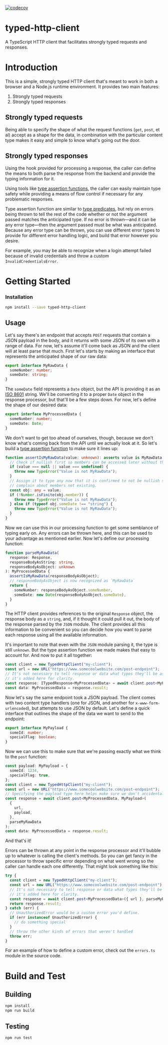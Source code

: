 [![codecov](https://codecov.io/gh/SalmonMode/typed-http-client/branch/main/graph/badge.svg?token=E28MMT0TC6)](https://codecov.io/gh/SalmonMode/typed-http-client)

# typed-http-client
A TypeScript HTTP client that facilitates strongly typed requests and responses.

# Introduction
This is a simple, strongly typed HTTP client that's meant to work in both a browser and a Node.js runtime environment. It provides two main features:

1. Strongly typed requests
2. Strongly typed responses

## Strongly typed requests

Being able to specify the shape of what the request functions (`get`, `post`, et al) accept as a shape for the data, in combination with the particular content type makes it easy and simple to know what's going out the door.

## Strongly typed responses

Using the hook provided for processing a response, the caller can define the means to both parse the response from the backend and provide the typing information for it.

Using tools like [type assertion functions](https://www.typescriptlang.org/docs/handbook/release-notes/typescript-3-7.html#assertion-functions), the caller can easily maintain type safety while providing a means of flow control if necessary for any problematic responses.

Type assertion function are similar to [type predicates](https://www.typescriptlang.org/docs/handbook/advanced-types.html#using-type-predicates), but rely on errors being thrown to tell the rest of the code whether or not the argument passed matches the anticipated type. If no error is thrown—and it can be any error type—then the argument passed must be what was anticipated. Because any error type can be thrown, you can use different error types to provide for different error handling logic, and build that error however you desire.

For example, you may be able to recognize when a login attempt failed because of invalid credentials and throw a custom `InvalidCredentialsError`.

# Getting Started

### Installation

```bash
npm install --save typed-http-client
```

## Usage

Let's say there's an endpoint that accepts `POST` requests that contain a JSON payload in the body, and it returns with some JSON of its own with a range of data. For now, let's assume it'll come back as JSON and the client will at least parse that much. First let's starts by making an interface that represents the anticipated shape of our raw data:

```typescript
export interface MyRawData {
  someNumber: number;
  someDate: string;
}
```

The `someDate` field represents a `Date` object, but the API is providing it as an [ISO 8601](https://en.wikipedia.org/wiki/ISO_8601) string. We'll be converting it to a proper `Date` object in the response processor, but that'll be a few steps down. For now, let's define the shape of our desired data:

```typescript
export interface MyProcessedData {
  someNumber: number;
  someDate: Date;
}
```

We don't want to get too ahead of ourselves, though, because we don't know what's coming back from the API until we actually look at it. So let's build a [type assertion function](https://www.typescriptlang.org/docs/handbook/release-notes/typescript-3-7.html#assertion-functions) to make sure it lines up:

```typescript
function assertIsMyRawData(value: unknown): asserts value is MyRawData {
  // Check if nullish first so members can be accessed later without throwing errors.
  if (value === null || value === undefined) {
    throw new TypeError("Value is not MyRawData");
  }
  // Assign it to type any now that it is confirmed to not be nullish so the compiler doesn't
  // complain about members not existing.
  const obj: any = value;
  if (!Number.isFinite(obj.member)) {
    throw new TypeError("Value is not MyRawData");
  } else if (typeof obj.someDate !== "string") {
    throw new TypeError("Value is not MyRawData");
  }
}
```

Now we can use this in our processing function to get some semblance of typing early on. Any errors can be thrown here, and this can be used to your advantage as mentioned earlier. Now let's define our processing function:

```typescript
function parseMyRawData(
  response: Response,
  responseBodyAsString: string,
  responseBodyAsObject: unknown
): MyProcessedData {
  assertIsMyRawData(responseBodyAsObject);
  // responseBodyAsObject is now recognized as `MyRawData`
  return {
    someNumber: responseBodyAsObject.someNumber,
    someDate: new Date(responseBodyAsObject.someDate),
  }
}
```

The HTTP client provides references to the original `Response` object, the response body as a `string`, and, if it thought it could pull it out, the body of the response parsed by the `JSON` module. The client provides all this information to be convenient so you can decide how you want to parse each response using all the available information.

It's important to note that even with the `JSON` module parsing it, the type is still `unknown`. But the type assertion function we made makes that easy to account for. And now to put it all together:

```typescript
const client = new TypedHttpClient("my-client");
const url = new URL("https://www.somecoolwebsite.com/post-endpoint");
// It's not necessary to tell response or data what types they'll be as it's inferred. But
// it's added here for clarity.
const response: ITypedResponse<MyProcessedData> = await client.post<MyProcessedData>({ url }, parseMyRawData);
const data: MyProcessedData = response.result;
```

Now let's say the same endpoint took a JSON payload. The client comes with two content type handlers (one for JSON, and another for `x-www-form-urlencoded`), but attempts to use JSON by default. Let's define a quick interface that outlines the shape of the data we want to send to the endpoint:

```typescript
export interface MyPayload {
  someId: number;
  specialFlag: boolean;
}
```

Now we can use this to make sure that we're passing exactly what we think to the `post` function:

```typescript
const payload: MyPayload = {
  someId: 1234,
  specialFlag: true,
};
const client = new TypedHttpClient("my-client");
const url = new URL("https://www.somecoolwebsite.com/post-endpoint");
// Specifying the payload type here helps make sure we don't accidentally pass something in we don't want to.
const response = await client.post<MyProcessedData, MyPayload>(
  {
    url,
    payload,
  },
  parseMyRawData
);
const data: MyProcessedData = response.result;
```

And that's it!

Errors can be thrown at any point in the response processor and it'll bubble up to whatever is calling the client's methods. So you can get fancy in the processor to throw specific error depending on what went wrong so the caller can handle each one differently. That might look something like this:

```typescript
try {
  const client = new TypedHttpClient("my-client");
  const url = new URL("https://www.somecoolwebsite.com/post-endpoint");
  // It's not necessary to tell response or data what types they'll be as it's inferred. But
  // it's added here for clarity.
  const response = await client.post<MyProcessedData>({ url }, parseMyRawData);
  return response.result;
} catch (err) {
  // UnauthorizedError would be a custom error you'd define.
  if (err instanceof UnauthorizedError) {
    // do something special
  }
  // throw the other kinds of errors that weren't handled
  throw err;
}
```

For an example of how to define a custom error, check out the `errors.ts` module in the source code.

# Build and Test

## Building

```bash
npm install
npm run build
```

## Testing

```
npm run test
```
